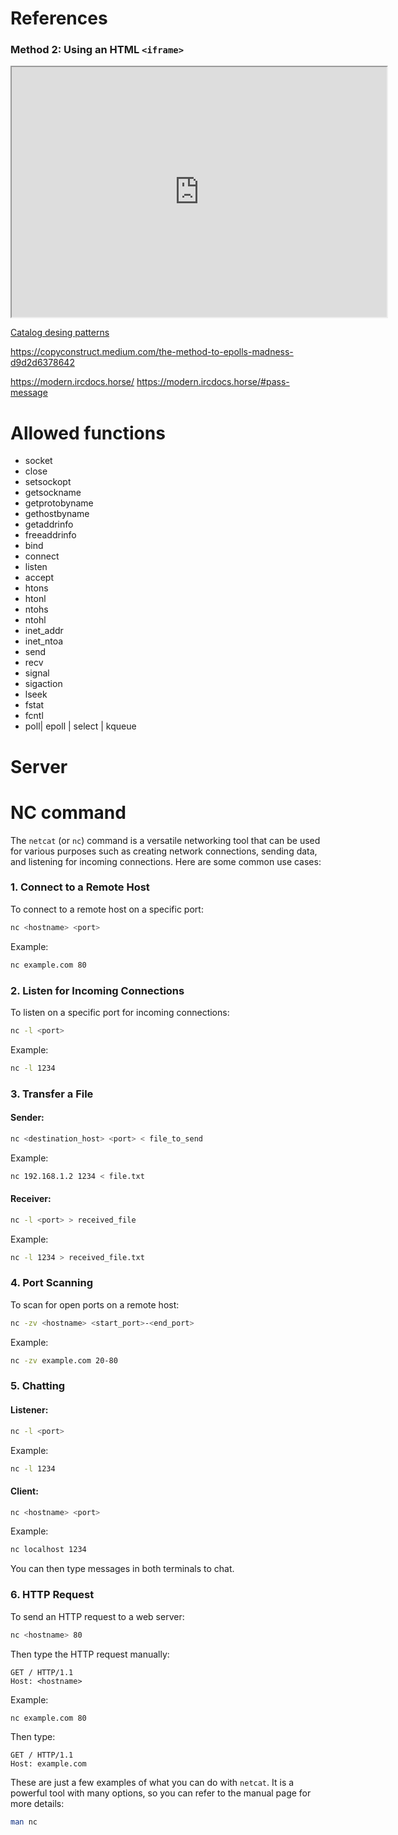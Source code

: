 

# References

### Method 2: Using an HTML `<iframe>`
<iframe src="https://refactoring.guru/design-patterns/catalog" width="600" height="400"></iframe>

[Catalog desing patterns](https://refactoring.guru/design-patterns/catalog)

https://copyconstruct.medium.com/the-method-to-epolls-madness-d9d2d6378642

https://modern.ircdocs.horse/
https://modern.ircdocs.horse/#pass-message
# Allowed functions

* socket
* close
* setsockopt
* getsockname
* getprotobyname
* gethostbyname
* getaddrinfo 
* freeaddrinfo
* bind
* connect
* listen
* accept
* htons
* htonl
* ntohs
* ntohl
* inet_addr
* inet_ntoa
* send
* recv
* signal
* sigaction
* lseek
* fstat
* fcntl
* poll| epoll | select | kqueue

# Server 

# NC command
The `netcat` (or `nc`) command is a versatile networking tool that can be used for various purposes such as creating network connections, sending data, and listening for incoming connections. Here are some common use cases:

### 1. Connect to a Remote Host
To connect to a remote host on a specific port:
```sh
nc <hostname> <port>
```
Example:
```sh
nc example.com 80
```

### 2. Listen for Incoming Connections
To listen on a specific port for incoming connections:
```sh
nc -l <port>
```
Example:
```sh
nc -l 1234
```

### 3. Transfer a File
#### Sender:
```sh
nc <destination_host> <port> < file_to_send
```
Example:
```sh
nc 192.168.1.2 1234 < file.txt
```

#### Receiver:
```sh
nc -l <port> > received_file
```
Example:
```sh
nc -l 1234 > received_file.txt
```

### 4. Port Scanning
To scan for open ports on a remote host:
```sh
nc -zv <hostname> <start_port>-<end_port>
```
Example:
```sh
nc -zv example.com 20-80
```

### 5. Chatting
#### Listener:
```sh
nc -l <port>
```
Example:
```sh
nc -l 1234
```

#### Client:
```sh
nc <hostname> <port>
```
Example:
```sh
nc localhost 1234
```

You can then type messages in both terminals to chat.

### 6. HTTP Request
To send an HTTP request to a web server:
```sh
nc <hostname> 80
```
Then type the HTTP request manually:
```
GET / HTTP/1.1
Host: <hostname>

```
Example:
```sh
nc example.com 80
```
Then type:
```
GET / HTTP/1.1
Host: example.com

```

These are just a few examples of what you can do with `netcat`. It is a powerful tool with many options, so you can refer to the manual page for more details:
```sh
man nc
```